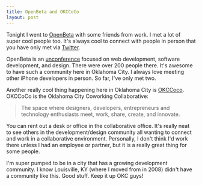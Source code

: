 ```yaml
---
title: OpenBeta and OKCCoCo
layout: post
---
```


Tonight I went to [OpenBeta](http://openbeta.extendedbeta.com) with some friends from work. I met a lot of super cool people too. It's always cool to connect with people in person that you have only met via [Twitter](http://twitter.com/samsoffes).

OpenBeta is an [unconference](http://en.wikipedia.org/wiki/Unconference) focused on web development, software development, and design. There were over 200 people there. It's awesome to have such a community here in Oklahoma City. I always love meeting other iPhone developers in person. So far, I've only met two.

Another really cool thing happening here in Oklahoma City is [OKCCoco](http://okccoco.com/). OKCCoCo is the Oklahoma City Coworking Collaborative:

> The space where designers, developers, entrepreneurs and technology enthusiasts meet, work, share, create, and innovate.

You can rent out a desk or office in the collaborative office. It's really neat to see others in the development/design community all wanting to connect and work in a collaborative environment. Personally, I don't think I'd work there unless I had an employee or partner, but it is a really great thing for some people.

I'm super pumped to be in a city that has a growing development community. I know Louisville, KY (where I moved from in 2008) didn't have a community like this. Good stuff. Keep it up OKC guys!

